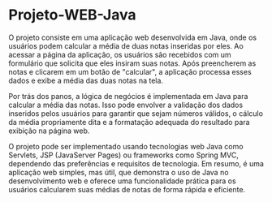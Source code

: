 # Projeto-WEB-Java
  O projeto consiste em uma aplicação web desenvolvida em Java, onde os usuários podem calcular a média de duas notas inseridas por eles. Ao acessar a página da aplicação, os usuários são recebidos com um formulário que solicita que eles insiram suas notas. Após preencherem as notas e clicarem em um botão de "calcular", a aplicação processa esses dados e exibe a média das duas notas na tela.

  Por trás dos panos, a lógica de negócios é implementada em Java para calcular a média das notas. Isso pode envolver a validação dos dados inseridos pelos usuários para garantir que sejam números válidos, o cálculo da média propriamente dita e a formatação adequada do resultado para exibição na página web.

  O projeto pode ser implementado usando tecnologias web Java como Servlets, JSP (JavaServer Pages) ou frameworks como Spring MVC, dependendo das preferências e requisitos de tecnologia. Em resumo, é uma aplicação web simples, mas útil, que demonstra o uso de Java no desenvolvimento web e oferece uma funcionalidade prática para os usuários calcularem suas médias de notas de forma rápida e eficiente.
